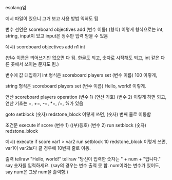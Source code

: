 esolang임


예시 파일이 있으니
그거 보고 사용 방법 익혀도 됨


변수 선언은
scoreboard objectives add (변수 이름) (형식)
이렇게
형식으로는 int, string, input이 있고 input은 정수만 입력 받을 수 있음

예시)
scoreboard objectives add n1 int

(변수 이름은 띄어쓰기만 없으면 다 됨. 한글도 되고, 숫자로 시작해도 되고, int 같은 다른 곳에서 쓰이는 문자도 됨.)


변수에 값 대입하기
int 형식은
scoreboard players set (변수 이름) 100
이렇게,

string 형식은
scoreboard players set (변수 이름) Hello, world!
이렇게.


연산
scoreboard players operation (변수 1) (연산 기호) (변수 2)
이렇게 하면 되고,
연산 기호는 =, +=, -=, *=, /=, %가 있음


goto
setblock (숫자) redstone_block
이렇게 쓰면, (숫자) 번째 줄로 이동함


조건문
execute if score (변수 1) ((부)등호) (변수 2) run setblock (숫자) redstone_block

예시) execute if score var1 > var2 run setblock 10 redstone_block
이렇게 쓰면, var1이 var2보다 클 경우에 10번째 줄로 이동.


출력
tellraw "Hello, world!"
tellraw "당신이 입력한 숫자는 " + num + "입니다."
say 숫자를 입력하세요.
(say의 경우는 변수 출력 못 함. num이라는 변수가 있어도, say num은 그냥 num을 출력함.)

